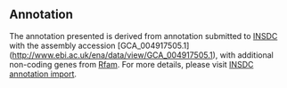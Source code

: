 
Annotation
----------

The annotation presented is derived from annotation submitted to
[INSDC](http://www.insdc.org) with the assembly accession [GCA\_004917505.1]
(http://www.ebi.ac.uk/ena/data/view/GCA_004917505.1),
with additional non-coding genes from
[Rfam](http://rfam.xfam.org/). For more details, please visit [INSDC
annotation import](http://ensemblgenomes.org/info/data/insdc_annotation).
